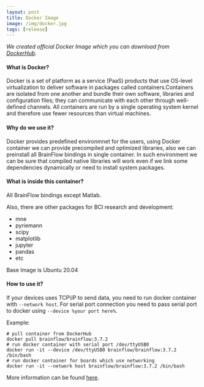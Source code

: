```yaml
---
layout: post
title: Docker Image
image: /img/docker.jpg
tags: [release]
---
```


*We created official Docker Image which you can download from [DockerHub](https://hub.docker.com/r/brainflow/brainflow).*


#### What is Docker?

Docker is a set of platform as a service (PaaS) products that use OS-level virtualization to deliver software in packages called containers.Containers are isolated from one another and bundle their own software, libraries and configuration files; they can communicate with each other through well-defined channels. All containers are run by a single operating system kernel and therefore use fewer resources than virtual machines.

#### Why do we use it?

Docker provides predefined environmnet for the users, using Docker container we can provide precompiled and optimized libraries, also we can preinstall all BrainFlow bindings in single container. In such environment we can be sure that compiled native libraries will work even if we link some dependencies dynamically or need to install system packages.

#### What is inside this container?

All BrainFlow bindings except Matlab.

Also, there are other packages for BCI research and development:

* mne
* pyriemann
* scipy
* matplotlib
* jupyter
* pandas
* etc

Base Image is Ubuntu 20.04


#### How to use it?

If your devices uses TCP\IP to send data, you need to run docker container with `--network host`. For serial port connection you need to pass serial port to docker using `--device %your port here%`.

Example:
```
# pull container from DockerHub
docker pull brainflow/brainflow:3.7.2
# run docker container with serial port /dev/ttyUSB0
docker run -it --device /dev/ttyUSB0 brainflow/brainflow:3.7.2 /bin/bash
# run docker container for boards which use networking
docker run -it --network host brainflow/brainflow:3.7.2 /bin/bash
```

More information can be found [here](https://brainflow.readthedocs.io/en/master/BuildBrainFlow.html#docker-image).
